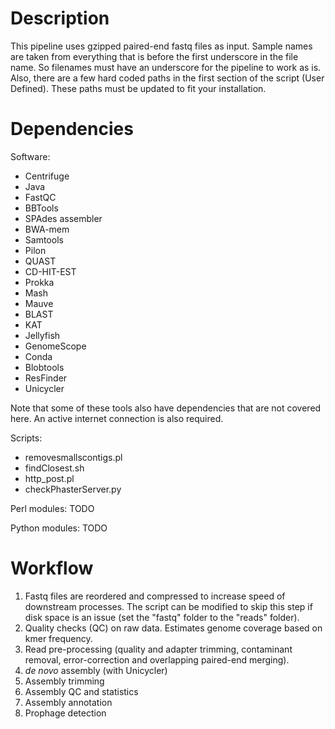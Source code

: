 # Description

This pipeline uses gzipped paired-end fastq files as input. Sample names are taken from everything that is before the first underscore in the file name. So filenames must have an underscore for the pipeline to work as is. Also, there are a few hard coded paths in the first section of the script (User Defined). These paths must be updated to fit your installation.

# Dependencies

Software:
- Centrifuge
- Java
- FastQC
- BBTools
- SPAdes assembler
- BWA-mem
- Samtools
- Pilon
- QUAST
- CD-HIT-EST
- Prokka
- Mash
- Mauve
- BLAST
- KAT
- Jellyfish
- GenomeScope
- Conda
- Blobtools
- ResFinder
- Unicycler

Note that some of these tools also have dependencies that are not covered here. An active internet connection is also required.

Scripts:
- removesmallscontigs.pl
- findClosest.sh
- http_post.pl
- checkPhasterServer.py

Perl modules:
TODO

Python modules:
TODO

# Workflow
1. Fastq files are reordered and compressed to increase speed of downstream processes. The script can be modified to skip this step if disk space is an issue (set the "fastq" folder to the "reads" folder).
2. Quality checks (QC) on raw data. Estimates genome coverage based on kmer frequency.
3. Read pre-processing (quality and adapter trimming, contaminant removal, error-correction and overlapping paired-end merging).
4. *de novo* assembly (with Unicycler)
5. Assembly trimming
6. Assembly QC and statistics
7. Assembly annotation
8. Prophage detection

